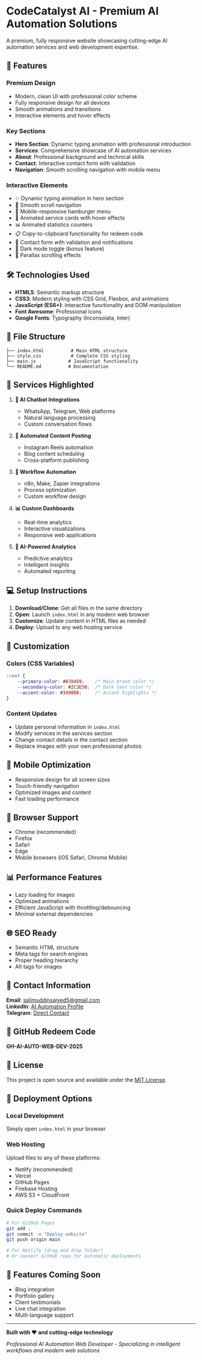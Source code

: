 # CodeCatalyst AI - Premium AI Automation Solutions

A premium, fully responsive website showcasing cutting-edge AI automation services and web development expertise.

## 🌟 Features

### Premium Design
- Modern, clean UI with professional color scheme
- Fully responsive design for all devices
- Smooth animations and transitions
- Interactive elements and hover effects

### Key Sections
- **Hero Section**: Dynamic typing animation with professional introduction
- **Services**: Comprehensive showcase of AI automation services
- **About**: Professional background and technical skills
- **Contact**: Interactive contact form with validation
- **Navigation**: Smooth scrolling navigation with mobile menu

### Interactive Elements
- ✨ Dynamic typing animation in hero section
- 🎯 Smooth scroll navigation
- 📱 Mobile-responsive hamburger menu
- 🔄 Animated service cards with hover effects
- 📊 Animated statistics counters
- 📋 Copy-to-clipboard functionality for redeem code
- 📧 Contact form with validation and notifications
- 🌙 Dark mode toggle (bonus feature)
- 🎨 Parallax scrolling effects

## 🛠️ Technologies Used

- **HTML5**: Semantic markup structure
- **CSS3**: Modern styling with CSS Grid, Flexbox, and animations
- **JavaScript (ES6+)**: Interactive functionality and DOM manipulation
- **Font Awesome**: Professional icons
- **Google Fonts**: Typography (Inconsolata, Inter)

## 📁 File Structure

```
├── index.html          # Main HTML structure
├── style.css           # Complete CSS styling
├── main.js            # JavaScript functionality
└── README.md          # Documentation
```

## 🚀 Services Highlighted

1. **🤖 AI Chatbot Integrations**
   - WhatsApp, Telegram, Web platforms
   - Natural language processing
   - Custom conversation flows

2. **📱 Automated Content Posting**
   - Instagram Reels automation
   - Blog content scheduling
   - Cross-platform publishing

3. **🔁 Workflow Automation**
   - n8n, Make, Zapier integrations
   - Process optimization
   - Custom workflow design

4. **📊 Custom Dashboards**
   - Real-time analytics
   - Interactive visualizations
   - Responsive web applications

5. **🧠 AI-Powered Analytics**
   - Predictive analytics
   - Intelligent insights
   - Automated reporting

## 💻 Setup Instructions

1. **Download/Clone**: Get all files in the same directory
2. **Open**: Launch `index.html` in any modern web browser
3. **Customize**: Update content in HTML files as needed
4. **Deploy**: Upload to any web hosting service

## 🎨 Customization

### Colors (CSS Variables)
```css
:root {
    --primary-color: #A7A459;    /* Main brand color */
    --secondary-color: #2C3E50;  /* Dark text color */
    --accent-color: #3498DB;     /* Accent highlights */
}
```

### Content Updates
- Update personal information in `index.html`
- Modify services in the services section
- Change contact details in the contact section
- Replace images with your own professional photos

## 📱 Mobile Optimization

- Responsive design for all screen sizes
- Touch-friendly navigation
- Optimized images and content
- Fast loading performance

## 🔧 Browser Support

- Chrome (recommended)
- Firefox
- Safari
- Edge
- Mobile browsers (iOS Safari, Chrome Mobile)

## 📊 Performance Features

- Lazy loading for images
- Optimized animations
- Efficient JavaScript with throttling/debouncing
- Minimal external dependencies

## 🌐 SEO Ready

- Semantic HTML structure
- Meta tags for search engines
- Proper heading hierarchy
- Alt tags for images

## 📝 Contact Information

**Email**: salimuddinsaiyed5@gmail.com  
**LinkedIn**: [AI Automation Profile](https://www.linkedin.com/in/ai-automation-275ab6359/)  
**Telegram**: [Direct Contact](https://web.telegram.org/k/)

## 🎯 GitHub Redeem Code

**GH-AI-AUTO-WEB-DEV-2025**

## 📄 License

This project is open source and available under the [MIT License](LICENSE).

## 🚀 Deployment Options

### Local Development
Simply open `index.html` in your browser

### Web Hosting
Upload files to any of these platforms:
- Netlify (recommended)
- Vercel
- GitHub Pages
- Firebase Hosting
- AWS S3 + CloudFront

### Quick Deploy Commands
```bash
# For GitHub Pages
git add .
git commit -m "Deploy website"
git push origin main

# For Netlify (drag and drop folder)
# Or connect GitHub repo for automatic deployments
```

## 🎉 Features Coming Soon

- Blog integration
- Portfolio gallery
- Client testimonials
- Live chat integration
- Multi-language support

---

**Built with ❤️ and cutting-edge technology**

*Professional AI Automation Web Developer - Specializing in intelligent workflows and modern web solutions*
